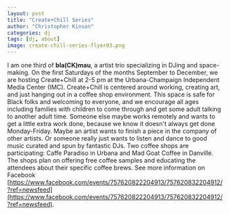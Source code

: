 ```yaml
---
layout: post
title: "Create+Chill Series"
author: "Christopher Kinson"
categories: dj
tags: [dj, about]
image: create-chill-series-flyer03.png
---
```


I am one third of **bla(CK)mau**, a artist trio specializing in DJing and space-making. On the first Saturdays of the months September to December, we are hosting Create+Chill at 2-5 pm at the Urbana-Champaign Independent Media Center (IMC). Create+Chill is centered around working, creating art, and just hanging out in a coffee shop environment. This space is safe for Black folks and welcoming to everyone, and we encourage all ages including families with children to come through and get some adult talking to another adult time. Someone else maybe works remotely and wants to get a little extra work done, because we know it doesn't always get done Monday-Friday. Maybe an artist wants to finish a piece in the company of other artists. Or someone really just wants to listen and dance to good music curated and spun by fantastic DJs. Two coffee shops are participating: Caffe Paradiso in Urbana and Mad Goat Coffee in Danville. The shops plan on offering free coffee samples and educating the attendees about their specific coffee brews. See more information on Facebook [https://www.facebook.com/events/757620822204913/757620832204912/?ref=newsfeed](https://www.facebook.com/events/757620822204913/757620832204912/?ref=newsfeed).
